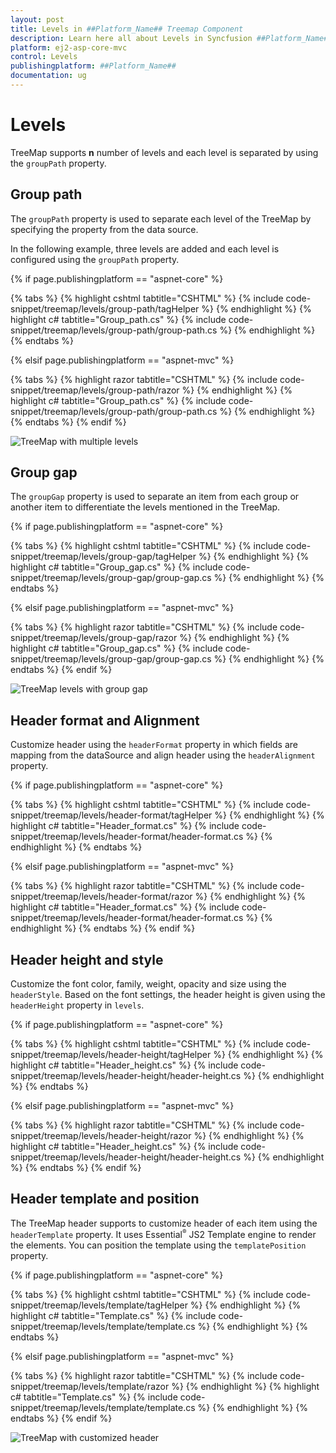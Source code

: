 ```yaml
---
layout: post
title: Levels in ##Platform_Name## Treemap Component
description: Learn here all about Levels in Syncfusion ##Platform_Name## Treemap component of Syncfusion Essential JS 2 and more.
platform: ej2-asp-core-mvc
control: Levels
publishingplatform: ##Platform_Name##
documentation: ug
---
```


# Levels

TreeMap supports **n** number of levels and each level is separated by using the `groupPath` property.

<!-- markdownlint-disable MD036 -->

## Group path

The `groupPath` property is used to separate each level of the TreeMap by specifying the property from the data source.

In the following example, three levels are added and each level is configured using the `groupPath` property.

{% if page.publishingplatform == "aspnet-core" %}

{% tabs %}
{% highlight cshtml tabtitle="CSHTML" %}
{% include code-snippet/treemap/levels/group-path/tagHelper %}
{% endhighlight %}
{% highlight c# tabtitle="Group_path.cs" %}
{% include code-snippet/treemap/levels/group-path/group-path.cs %}
{% endhighlight %}
{% endtabs %}

{% elsif page.publishingplatform == "aspnet-mvc" %}

{% tabs %}
{% highlight razor tabtitle="CSHTML" %}
{% include code-snippet/treemap/levels/group-path/razor %}
{% endhighlight %}
{% highlight c# tabtitle="Group_path.cs" %}
{% include code-snippet/treemap/levels/group-path/group-path.cs %}
{% endhighlight %}
{% endtabs %}
{% endif %}



![TreeMap with multiple levels](images/Levels/grouppath.png)

<!-- markdownlint-disable MD036 -->

## Group gap

The `groupGap` property is used to separate an item from each group or another item to differentiate the levels mentioned in the TreeMap.

{% if page.publishingplatform == "aspnet-core" %}

{% tabs %}
{% highlight cshtml tabtitle="CSHTML" %}
{% include code-snippet/treemap/levels/group-gap/tagHelper %}
{% endhighlight %}
{% highlight c# tabtitle="Group_gap.cs" %}
{% include code-snippet/treemap/levels/group-gap/group-gap.cs %}
{% endhighlight %}
{% endtabs %}

{% elsif page.publishingplatform == "aspnet-mvc" %}

{% tabs %}
{% highlight razor tabtitle="CSHTML" %}
{% include code-snippet/treemap/levels/group-gap/razor %}
{% endhighlight %}
{% highlight c# tabtitle="Group_gap.cs" %}
{% include code-snippet/treemap/levels/group-gap/group-gap.cs %}
{% endhighlight %}
{% endtabs %}
{% endif %}



![TreeMap levels with group gap](images/Levels/groupgap.png)

<!-- markdownlint-disable MD036 -->

## Header format and Alignment

Customize header using the `headerFormat` property in which fields are mapping from the dataSource and align header using the `headerAlignment` property.

{% if page.publishingplatform == "aspnet-core" %}

{% tabs %}
{% highlight cshtml tabtitle="CSHTML" %}
{% include code-snippet/treemap/levels/header-format/tagHelper %}
{% endhighlight %}
{% highlight c# tabtitle="Header_format.cs" %}
{% include code-snippet/treemap/levels/header-format/header-format.cs %}
{% endhighlight %}
{% endtabs %}

{% elsif page.publishingplatform == "aspnet-mvc" %}

{% tabs %}
{% highlight razor tabtitle="CSHTML" %}
{% include code-snippet/treemap/levels/header-format/razor %}
{% endhighlight %}
{% highlight c# tabtitle="Header_format.cs" %}
{% include code-snippet/treemap/levels/header-format/header-format.cs %}
{% endhighlight %}
{% endtabs %}
{% endif %}



## Header height and style

Customize the font color, family, weight, opacity and size using the `headerStyle`. Based on the font settings, the header height is given using the `headerHeight` property in `levels`.

{% if page.publishingplatform == "aspnet-core" %}

{% tabs %}
{% highlight cshtml tabtitle="CSHTML" %}
{% include code-snippet/treemap/levels/header-height/tagHelper %}
{% endhighlight %}
{% highlight c# tabtitle="Header_height.cs" %}
{% include code-snippet/treemap/levels/header-height/header-height.cs %}
{% endhighlight %}
{% endtabs %}

{% elsif page.publishingplatform == "aspnet-mvc" %}

{% tabs %}
{% highlight razor tabtitle="CSHTML" %}
{% include code-snippet/treemap/levels/header-height/razor %}
{% endhighlight %}
{% highlight c# tabtitle="Header_height.cs" %}
{% include code-snippet/treemap/levels/header-height/header-height.cs %}
{% endhighlight %}
{% endtabs %}
{% endif %}



## Header template and position

The TreeMap header supports to customize header of each item using the `headerTemplate` property. It uses Essential<sup style="font-size:70%">&reg;</sup> JS2 Template engine to render the elements. You can position the template using the `templatePosition` property.

{% if page.publishingplatform == "aspnet-core" %}

{% tabs %}
{% highlight cshtml tabtitle="CSHTML" %}
{% include code-snippet/treemap/levels/template/tagHelper %}
{% endhighlight %}
{% highlight c# tabtitle="Template.cs" %}
{% include code-snippet/treemap/levels/template/template.cs %}
{% endhighlight %}
{% endtabs %}

{% elsif page.publishingplatform == "aspnet-mvc" %}

{% tabs %}
{% highlight razor tabtitle="CSHTML" %}
{% include code-snippet/treemap/levels/template/razor %}
{% endhighlight %}
{% highlight c# tabtitle="Template.cs" %}
{% include code-snippet/treemap/levels/template/template.cs %}
{% endhighlight %}
{% endtabs %}
{% endif %}



![TreeMap with customized header](images/Levels/headeralignment.png)